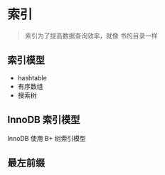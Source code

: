 # 索引

> 索引为了提高数据查询效率，就像 书的目录一样

## 索引模型

- hashtable
- 有序数组
- 搜索树


## InnoDB 索引模型

InnoDB 使用 B+ 树索引模型

## 最左前缀
